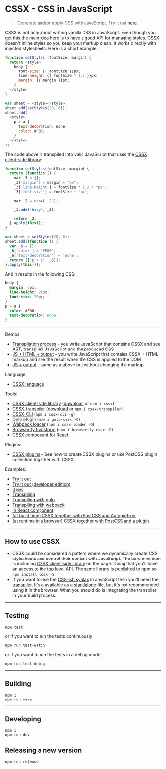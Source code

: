 # CSSX - CSS in JavaScript

> Generate and/or apply CSS with JavaScript. Try it out [here](http://krasimir.github.io/cssx/playground/try-it-out-bin/).

CSSX is not only about writing vanilla CSS in JavaScript. Even though you get this the main idea here is to have a good API for managing styles. CSSX doesn't inline styles so you keep your markup clean. It works directly with injected stylesheets. Here is a short example:

```js
function setStyles (fontSize, margin) {
  return <style>
    body {
      font-size: {{ fontSize }}px;
      line-height: {{ fontSize * 1.2 }}px;
      margin: {{ margin }}px;
    }
  </style>
}

var sheet = <style></style>;
sheet.add(setStyles(20, 6));
sheet.add(
  <style>
    p > a {
      text-decoration: none;
      color: #F00;
    }
  </style>
);

```

The code above is transpiled into valid JavaScript that uses the [CSSX client-side library](./packages/cssx):

```js
function setStyles(fontSize, margin) {
  return (function () {
    var _3 = {};
    _3['margin'] = margin + "px";
    _3['line-height'] = fontSize * 1.2 + "px";
    _3['font-size'] = fontSize + "px";

    var _2 = cssx('_2');

    _2.add('body', _3);

    return _2;
  }.apply(this));
}

var sheet = setStyles(20, 6);
sheet.add((function () {
  var _6 = {};
  _6['color'] = '#F00';
  _6['text-decoration'] = 'none';
  return [['p > a', _6]];
}.apply(this)));
```

And it results in the following CSS:

```css
body {
  margin: 6px;
  line-height: 24px;
  font-size: 20px;
}
p > a {
  color: #F00;
  text-decoration: none;
}
```

---

Demos

* [Transpilation process](http://krasimir.github.io/cssx/playground/try-it-out/) - you write JavaScript that contains CSSX and see AST, transpiled JavaScript and the produced CSS
* [JS + HTML + output](http://krasimir.github.io/cssx/playground/try-it-out-bin/) - you write JavaScript that contains CSSX + HTML markup and see the result when the CSS is applied to the DOM
* [JS + output](http://krasimir.github.io/cssx/) - same as a above but without changing the markup

Language:

* [CSSX language](./docs/cssx-lang.md)

Tools:

* [CSSX client-side library](./packages/cssx) ([download](./packages/cssx/lib) or `npm i cssx`)
* [CSSX-transpiler](./packages/cssx-transpiler) ([download](./packages/cssx-transpiler/lib) or `npm i cssx-transpiler`)
* [CSSX-CLI](./packages/cssx-cli) (`npm i cssx-cli -g`)
* [Gulp plugin](./packages/gulp-cssx) (`npm i gulp-cssx -D`)
* [Webpack loader](./packages/cssx-loader) (`npm i cssx-loader -D`)
* [Browserify transform](./packages/browserify-cssx) (`npm i browserify-cssx -D`)
* [CSSX component for React](https://github.com/krasimir/react-cssx)

Plugins:

* [CSSX plugins](./docs/plugins.md) - See how to create CSSX plugins or use PostCSS plugin collection together with CSSX.

Examples:

* [Try it out](./playground/try-it-out-bin)
* [Try it out (developer edition)](./playground/try-it-out)
* [Basic](./playground/basic)
* [Transpiling](./playground/transpiler)
* [Transpiling with gulp](./playground/transpiler-gulp)
* [Transpiling with webpack](./playground/transpiler-webpack)
* [In React component](./playground/react)
* [(at build time) CSSX together with PostCSS and Autoprefixer](./playground/postcss)
* [(at runtime in a browser) CSSX together with PostCSS and a plugin](./playground/postcss-in-browser)

---

## How to use CSSX

* CSSX could be considered a pattern where we dynamically create CSS stylesheets and control their content with JavaScript. The bare minimum is including [CSSX client-side library](./packages/cssx) on the page. Doing that you'll have an access to the [top level API](https://github.com/krasimir/cssx/tree/master/packages/cssx#top-level-api). The same library is published to npm so `npm install cssx -S`.
* If you want to use the [CSS-ish syntax](https://github.com/krasimir/cssx/blob/master/docs/cssx-lang.md) in JavaScript then you'll need the [transpiler](./packages/cssx-transpiler). It's a available as a [standalone](https://github.com/krasimir/cssx/blob/master/packages/cssx-transpiler/lib/cssx-transpiler.min.js) file, but it's not recommended using it in the browser. What you should do is integrating the transpiler in your build process.

---

## Testing

```
npm test
```

or if you want to run the tests continuously

```
npm run test-watch
```

or if you want to run the tests in a debug mode

```
npm run test-debug
```

---

## Building

```
npm i
npm run make
```

---

## Developing

```
npm i
npm run dev
```

## Releasing a new version

```
npm run release
```

